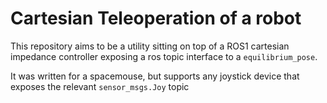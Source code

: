 # Cartesian Teleoperation of a robot

This repository aims to be a utility sitting on top of a ROS1 cartesian
impedance controller exposing a ros topic interface to a `equilibrium_pose`.

It was written for a spacemouse, but supports any joystick device that exposes
the relevant `sensor_msgs.Joy` topic
